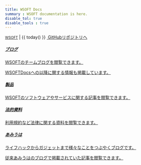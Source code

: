 ```yaml
---
title: WSOFT Docs
summary : WSOFT documentation is here.
disable_tol: true
disable_tools : true
---
```


<div class="d-flex justify-content-between">
      <div></div>
      <div>
        <div>
          <a href="https://wsoft.ws"><small>WSOFT</small></a>
          <span>|</span>
          <span>{{ today() }}</span>
          <a class="btn print-hide" href="https://github.com/WSOFT-Project/docs"><i class="bi bi-github"></i>&nbsp;GitHubリポジトリへ</a>
        </div>
      </div>
</div>

<!-- Newsカード -->
<div class="card mb-3">
    <a href="blog/" class="row g-0 text-reset text-decoration-none">
    <div class="col-md-3 d-flex justify-content-center">
            <i class="bi bi-newspaper" style="font-size: 700%;"></i>
    </div>
    <div class="col-md">
        <div class="card-body">
            <h5 class="card-title">ブログ</h5>
            <div class="card-text">
                <p>WSOFTのチームブログを閲覧できます。</p>
                <p>WSOFTDocsへの以降に関する情報も掲載しています。</p>
            </div>
        </div>
    </div>
    </a>
</div>

<!-- Newsカード -->
<div class="card mb-3">
    <a href="products/" class="row g-0 text-reset text-decoration-none">
    <div class="col-md-3 d-flex justify-content-center">
            <i class="bi bi-bookshelf" style="font-size: 700%;"></i>
    </div>
    <div class="col-md">
        <div class="card-body">
            <h5 class="card-title">製品</h5>
            <div class="card-text">
                <p>WSOFTのソフトウェアやサービスに関する記事を閲覧できます。</p>
            </div>
        </div>
    </div>
    </a>
</div>

<!-- Newsカード -->
<div class="card mb-3">
    <a href="legal/" class="row g-0 text-reset text-decoration-none">
    <div class="col-md-3 d-flex justify-content-center">
            <i class="bi bi-building" style="font-size: 700%;"></i>
    </div>
    <div class="col-md">
        <div class="card-body">
            <h5 class="card-title">法的資料</h5>
            <div class="card-text">
                <p>利用規約など法律に関する資料を閲覧できます。</p>
            </div>
        </div>
    </div>
    </a>
</div>

<!-- Newsカード -->
<div class="card mb-3">
    <a href="amiuha/" class="row g-0 text-reset text-decoration-none">
    <div class="col-md-3 d-flex justify-content-center">
            <i class="bi bi-people-fill" style="font-size: 700%;"></i>
    </div>
    <div class="col-md">
        <div class="card-body">
            <h5 class="card-title">あみうは</h5>
            <div class="card-text">
                <p>ライフハックからガジェットまで様々なことをつぶやくブログです。</p>
                <p>従来あみうはのブログで掲載されていた記事を閲覧できます。</p>
            </div>
        </div>
    </div>
    </a>
</div>